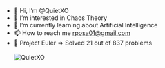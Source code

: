- 👋 Hi, I’m @QuietXO
- 👀 I’m interested in Chaos Theory
- 🌱 I’m currently learning about Artificial Intelligence
- 📫 How to reach me rposa01@gmail.com
- 🚀 Project Euler => Solved 21 out of 837 problems <br /><br />
![QuietXO](https://user-images.githubusercontent.com/74719452/229372155-45b2b9ce-44af-4fbc-8d50-b3ebe81171f8.png)
